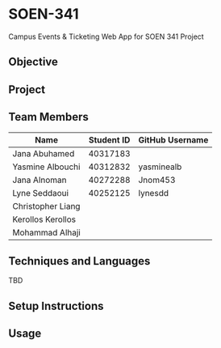 # SOEN-341
Campus Events &amp; Ticketing Web App for SOEN 341 Project

## Objective

## Project

## Team Members
| Name                  | Student ID | GitHub Username |  
|-----------------------|------------|-----------------|
| Jana Abuhamed         | 40317183   |                 | 
| Yasmine Albouchi      | 40312832   | yasminealb      |    
| Jana Alnoman          | 40272288   |   Jnom453       | 
| Lyne Seddaoui         | 40252125   |  lynesdd        |   
| Christopher Liang     |            |                 |      
| Kerollos Kerollos     |            |                 |      
| Mohammad Alhaji       |            |                 |      
  
## Techniques and Languages
TBD

## Setup Instructions

## Usage





